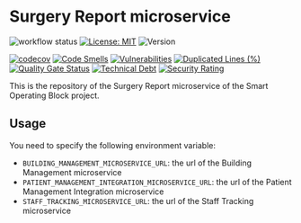 # Surgery Report microservice

![workflow status](https://github.com/smartoperatingblock/surgery-report-microservice/actions/workflows/build-and-deploy.yml/badge.svg)
[![License: MIT](https://img.shields.io/badge/License-MIT-yellow.svg)](https://opensource.org/licenses/MIT)
![Version](https://img.shields.io/github/v/release/smartoperatingblock/surgery-report-microservice?style=plastic)

[![codecov](https://codecov.io/gh/SmartOperatingBlock/surgery-report-microservice/branch/main/graph/badge.svg?token=7GL0gAUkQp)](https://codecov.io/gh/SmartOperatingBlock/surgery-report-microservice)
[![Code Smells](https://sonarcloud.io/api/project_badges/measure?project=SmartOperatingBlock_surgery-report-microservice&metric=code_smells)](https://sonarcloud.io/summary/new_code?id=SmartOperatingBlock_surgery-report-microservice)
[![Vulnerabilities](https://sonarcloud.io/api/project_badges/measure?project=SmartOperatingBlock_surgery-report-microservice&metric=vulnerabilities)](https://sonarcloud.io/summary/new_code?id=SmartOperatingBlock_surgery-report-microservice)
[![Duplicated Lines (%)](https://sonarcloud.io/api/project_badges/measure?project=SmartOperatingBlock_surgery-report-microservice&metric=duplicated_lines_density)](https://sonarcloud.io/summary/new_code?id=SmartOperatingBlock_surgery-report-microservice)
[![Quality Gate Status](https://sonarcloud.io/api/project_badges/measure?project=SmartOperatingBlock_surgery-report-microservice&metric=alert_status)](https://sonarcloud.io/summary/new_code?id=SmartOperatingBlock_surgery-report-microservice)
[![Technical Debt](https://sonarcloud.io/api/project_badges/measure?project=SmartOperatingBlock_surgery-report-microservice&metric=sqale_index)](https://sonarcloud.io/summary/new_code?id=SmartOperatingBlock_surgery-report-microservice)
[![Security Rating](https://sonarcloud.io/api/project_badges/measure?project=SmartOperatingBlock_surgery-report-microservice&metric=security_rating)](https://sonarcloud.io/summary/new_code?id=SmartOperatingBlock_surgery-report-microservice)

This is the repository of the Surgery Report microservice of the Smart Operating Block project.

## Usage
You need to specify the following environment variable:
- `BUILDING_MANAGEMENT_MICROSERVICE_URL`: the url of the Building Management microservice
- `PATIENT_MANAGEMENT_INTEGRATION_MICROSERVICE_URL`: the url of the Patient Management Integration microservice
- `STAFF_TRACKING_MICROSERVICE_URL`: the url of the Staff Tracking microservice
